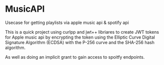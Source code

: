 # MusicAPI
Usecase for getting playlists via apple music api &amp; spotify api

This is a quick project using curlpp and jwt++ libriares to create JWT tokens for Apple music api by encrypting the token using the Elliptic Curve Digital Signature Algorithm (ECDSA) with the P-256 curve and the SHA-256 hash algorithm. 

As well as doing an implicit grant to gain access to spoitfy endpoints.
